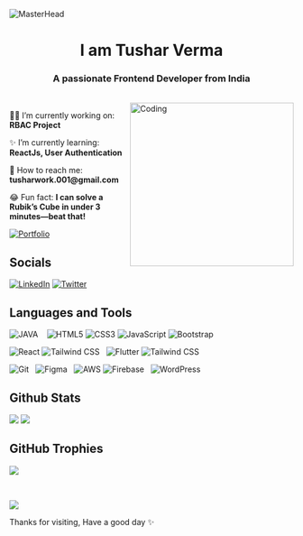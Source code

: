 ![MasterHead](https://drive.google.com/uc?export=view&id=1WLfF4qdjV1nSRMWewoVfkuPeMpNiI1qe)

<h1 align="center">I am Tushar Verma</h1>
<h3 align="center">A passionate Frontend Developer from India</h3>
<br>
<img align="right" alt="Coding" width="290" src="https://camo.githubusercontent.com/2366b34bb903c09617990fb5fff4622f3e941349e846ddb7e73df872a9d21233/68747470733a2f2f63646e2e6472696262626c652e636f6d2f75736572732f3733303730332f73637265656e73686f74732f363538313234332f6176656e746f2e676966" />
</p>

<p>👨‍💻 I’m currently working on: <strong>RBAC Project</strong></p>
<p>✨ I’m currently learning: <strong>ReactJs, User Authentication</strong></p>
<p>📩 How to reach me: <strong>tusharwork.001@gmail.com</strong></p>
<p>😂 Fun fact: <strong>I can solve a Rubik’s Cube in under 3 minutes—beat that!</strong></p>

[![Portfolio](https://img.shields.io/badge/View%20My%20Portfolio%20Website%20🚀-6528F7?style=for-the-badge&logo=&logoColor=white)](https://tusharverma.vercel.app/)

## Socials

[![LinkedIn](https://img.shields.io/badge/LinkedIn-0077B5?style=for-the-badge&logo=linkedin&logoColor=white)](https://linkedin.com/in/in/tushar20)
[![Twitter](https://img.shields.io/badge/Twitter-413F42?style=for-the-badge&logo=x&logoColor=white)](https://twitter.com/_myselftushar)

## Languages and Tools

![JAVA](https://img.shields.io/badge/JAVA-E92F2F?style=for-the-badge&logo=java&logoColor=white)
![]()
![]()
![]()
![HTML5](https://img.shields.io/badge/HTML5-E34F26?style=for-the-badge&logo=html5&logoColor=white)
![CSS3](https://img.shields.io/badge/CSS3-1572B6?style=for-the-badge&logo=css3&logoColor=white)
![JavaScript](https://img.shields.io/badge/JavaScript-F7DF1E?style=for-the-badge&logo=javascript&logoColor=black)
![Bootstrap](https://img.shields.io/badge/Bootstrap-563D7C?style=for-the-badge&logo=bootstrap&logoColor=white)

![React](https://img.shields.io/badge/React-61DAFB?style=for-the-badge&logo=react&logoColor=black)
![Tailwind CSS](https://img.shields.io/badge/Tailwind_CSS-0F6292?style=for-the-badge&logo=tailwindcss&logoColor=white)
![]()
![]()
![Flutter](https://img.shields.io/badge/Flutter-61DAFB?style=for-the-badge&logo=flutter&logoColor=black)
![Tailwind CSS](https://img.shields.io/badge/Android_Studio-117554?style=for-the-badge&logo=androidstudio&logoColor=white)

![Git](https://img.shields.io/badge/Git-F05032?style=for-the-badge&logo=git&logoColor=white)
![]()
![]()
![Figma](https://img.shields.io/badge/Figma-865DFF?style=for-the-badge&logo=figma&logoColor=white)
![]()
![]()
![AWS](https://img.shields.io/badge/AWS-FF9900?style=for-the-badge&logo=amazonaws&logoColor=white)
![Firebase](https://img.shields.io/badge/Firebase-FFCB2F?style=for-the-badge&logo=firebase&logoColor=black)
![]()
![]()
![WordPress](https://img.shields.io/badge/WordPress-21759B?style=for-the-badge&logo=wordpress&logoColor=white)

## Github Stats

![](https://github-readme-stats.vercel.app/api?username=gitboytushar&show_icons=true&locale=en)
![](https://github-readme-streak-stats.herokuapp.com/?user=gitboytushar&)

## GitHub Trophies

![](https://github-profile-trophy.vercel.app/?username=gitboytushar&theme=flat&no-frame=false&column=11&margin-w=15&margin-h=15)

<br>

![](https://komarev.com/ghpvc/?username=gitboytushar&label=%20🎉%20Profile%20Views%20%20&color=117554&style=flat)
<br> 
<p>Thanks for visiting, Have a good day ✨</p>

